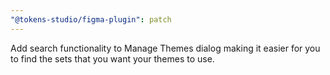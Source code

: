 ```yaml
---
"@tokens-studio/figma-plugin": patch
---
```


Add search functionality to Manage Themes dialog making it easier for you to find the sets that you want your themes to use.
